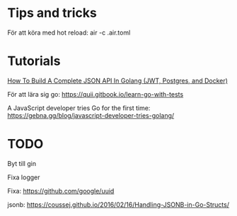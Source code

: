 # Tips and tricks

För att köra med hot reload: air -c .air.toml

# Tutorials

[How To Build A Complete JSON API In Golang (JWT, Postgres, and Docker)](https://www.youtube.com/watch?v=pwZuNmAzaH8)

För att lära sig go: https://quii.gitbook.io/learn-go-with-tests

A JavaScript developer tries Go for the first time: https://gebna.gg/blog/javascript-developer-tries-golang/

# TODO

Byt till gin

Fixa logger

Fixa: https://github.com/google/uuid

jsonb: https://coussej.github.io/2016/02/16/Handling-JSONB-in-Go-Structs/
